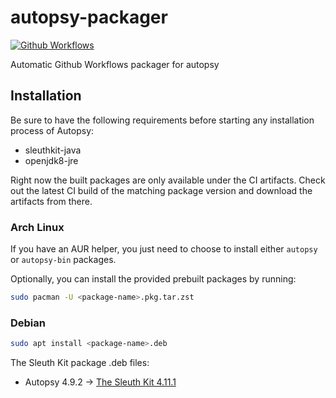 # autopsy-packager

[![Github Workflows](https://github.com/labcif/autopsy-packager/actions/workflows/packaging.yml/badge.svg?branch=main)](https://github.com/labcif/autopsy-packager/actions?query=branch%3Amain)

Automatic Github Workflows packager for autopsy

## Installation

Be sure to have the following requirements before starting any installation process of Autopsy:

* sleuthkit-java
* openjdk8-jre

Right now the built packages are only available under the CI artifacts. Check out the latest CI build of the matching package version and download the artifacts from there.

### Arch Linux

If you have an AUR helper, you just need to choose to install either `autopsy` or `autopsy-bin` packages.

Optionally, you can install the provided prebuilt packages by running:

```bash
sudo pacman -U <package-name>.pkg.tar.zst
```

### Debian

```bash
sudo apt install <package-name>.deb
```

The Sleuth Kit package .deb files:

- Autopsy 4.9.2 -> [The Sleuth Kit 4.11.1](https://github.com/sleuthkit/sleuthkit/releases/download/sleuthkit-4.11.1/sleuthkit-java_4.11.1-1_amd64.deb)
